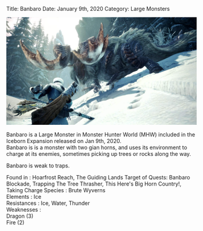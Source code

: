 Title: Banbaro
Date: January 9th, 2020
Category: Large Monsters

![alt](../images/Banbaro.png)

Banbaro is a Large Monster in Monster Hunter World (MHW) included in the Iceborn Expansion released on Jan 9th, 2020.  
Banbaro is is a monster with two gian horns, and uses its environment to charge at its enemies, sometimes picking up trees or rocks along the way.
    
Banbaro is weak to traps.
    
Found in : Hoarfrost Reach, The Guiding Lands 
Target of Quests: Banbaro Blockade, Trapping The Tree Thrasher, This Here's Big Horn Country!, Taking Charge
Species : Brute Wyverns  
Elements : Ice  
Resistances : Ice, Water, Thunder  
Weaknesses :  
Dragon (3)  
Fire (2)  
